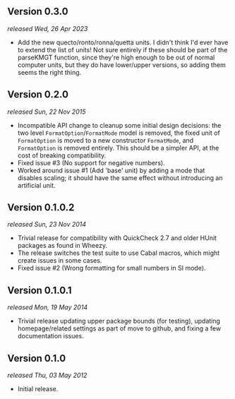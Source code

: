 ## Version 0.3.0

*released Wed, 26 Apr 2023*

* Add the new quecto/ronto/ronna/quetta units. I didn't think I'd ever
  have to extend the list of units! Not sure entirely if these should
  be part of the parseKMGT function, since they're high enough to be
  out of normal computer units, but they do have lower/upper versions,
  so adding them seems the right thing.

## Version 0.2.0

*released Sun, 22 Nov 2015*

* Incompatible API change to cleanup some initial design decisions:
  the two level `FormatOption`/`FormatMode` model is removed, the
  fixed unit of `FormatOption` is moved to a new constructor
  `FormatMode`, and `FormatOption` is removed entirely. This should be
  a simpler API, at the cost of breaking compatibility.
* Fixed issue #3 (No support for negative numbers).
* Worked around issue #1 (Add 'base' unit) by adding a mode that
  disables scaling; it should have the same effect without introducing
  an artificial unit.

## Version 0.1.0.2

*released Sun, 23 Nov 2014*

* Trivial release for compatibility with QuickCheck 2.7 and older
  HUnit packages as found in Wheezy.
* The release switches the test suite to use Cabal macros, which might
  create issues in some cases.
* Fixed issue #2 (Wrong formatting for small numbers in SI mode).

## Version 0.1.0.1

*released Mon, 19 May 2014*

* Trivial release updating upper package bounds (for testing),
  updating homepage/related settings as part of move to github, and
  fixing a few documentation issues.

## Version 0.1.0

*released Thu, 03 May 2012*

* Initial release.

